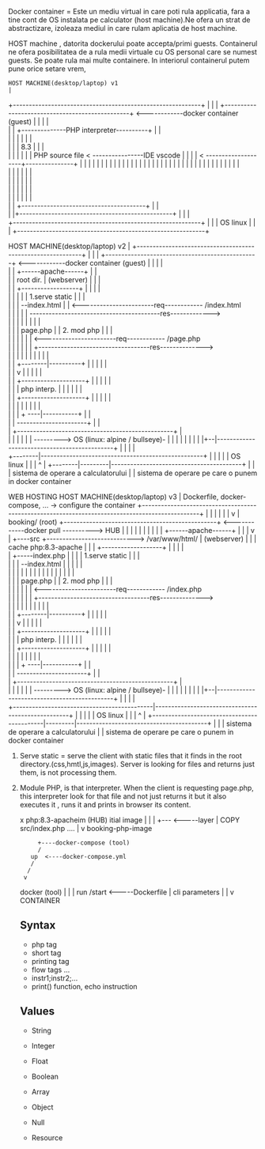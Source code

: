 
Docker container = Este un mediu virtual in care poti rula applicatia, fara a  tine cont de OS instalata pe calculator (host machine).Ne ofera un strat de abstractizare, izoleaza mediul in care rulam aplicatia de host machine.

HOST machine , datorita dockerului  poate accepta/primi guests. Containerul ne ofera posibilitatea de a rula medii virtuale cu OS personal care se numest guests. Se poate rula mai multe containere.
In interiorul containerul putem pune orice setare vrem,


    HOST MACHINE(desktop/laptop) v1
    |
+-----------------------------------------------------------+
|                                                           |
|    +------------------------------------------------+ <------------docker container    (guest)
|    |                                                |     |    
|    |    +--------------PHP interpreter----------+   |     |       
|    |    |                                       |   |     |    
|    |    |       8.3                             |   |     |    
|    |    |                                       |   |     |                   PHP source file   < ----------------IDE vscode
|    |    |                                       |   < --------------------+---------------+
|    |    |                                       |   |     |               |               |
|    |    |                                       |   |     |               |               |
|    |    |                                       |   |     |               |               |
|    |    |                                       |   |     |               |               |
|    |    |                                       |   |     |    
|    |    |                                       |   |     |    
|    |    |                                       |   |     |    
|    |    |                                       |   |     |    
|    |    |                                       |   |     |    
|    |    +---------------------------------------+   |     |      
|    |+------------------------------------------------+    |
|                                                           |                                         
+-----------------------------------------------------------+
|                                                           |
|               OS linux                                    |
|                                                           |
+-----------------------------------------------------------+










   HOST MACHINE(desktop/laptop) v2
    |
+------------------------------------------------------------+
|                                                            |
|    +------------------------------------------------+ <------------docker container    (guest)
|    |                                                 |     |    
|    |                          +------apache------+   |     |       
|    |       root dir.          | (webserver)      |   |     |    
|    |  +------------------+    |                  |   |     |    
|    |  |                   |   |  1.serve static  |   |     |                   
|    |  |  --index.html     |   |                  <-----------------------req------------  /index.html              
|    |  |                   |   | -----------------------------------------res------------->                   
|    |  |                   |   |                  |   |     |                   
|    |  |    page.php       |   |  2. mod php      |   |     |                   
|    |  |        |          |   |                  <-----------------------req------------  /page.php                  
|    |  |        |          |   |      +-----------------------------------res-------------->                
|    |  |        |          |   |      |           |   |     |                   
|    |  +--------|----------+   |      |           |   |     |    
|    |           v              |      |           |   |     |    
|    |  +--------------------+  |      |           |   |     |    
|    |  |  php interp.       |  |      |           |   |     |    
|    |  +--------------------+  |      |           |   |     |    
|    |           |              |      |           |   |     |    
|    |           |               + ----|-----------+   |     |      
|    |           ----------------------+               |     |      
|    +-------------------------------------------------+     |    
|    |                                                 |     |
|    |   --------->  OS (linux: alpine / bullseye)-    |     |
|    |   |                                             |     |
|    |+--|---------------------------------------------+     |
|        |                                                   |                                         
+--------|---------------------------------------------------+
|        |                                                   |
|        |      OS linux                                     |
|        |         ^                                         |
+--------|---------|-----------------------------------------+
         |         |
         |   sistema de operare a calculatorului
         |
         |
         sistema de operare pe care o punem in docker container









WEB HOSTING
    HOST MACHINE(desktop/laptop) v3
    |                                                                                                 Dockerfile, docker-compose, ... -> configure the container
+------------------------------------------------------------------------------------------------+          |
|                                                                                                |          |
|                                                                                                |          v
|  booking/ (root)                 +------------------------------------------------+ <------------docker pull ----------> HUB
|     |                                  |                                                 |     |          |                |
|     |                                  |                          +------apache------+   |     |          |                v
|     +----src  +----------------------------> /var/www/html/       | (webserver)      |   |     |        cache             php:8.3-apache
|           |                            |  +-------------------+   |                  |   |     |    
|           +-----index.php              |  |                   |   |  1.serve static  |   |     |                   
|                                        |  |  --index.html     |   |                  |   |     |          
|                                        |  |                   |   |                  |   |     |
|                                        |  |                   |   |                  |   |     |                   
|                                        |  |    page.php       |   |  2. mod php      |   |     |                   
|                                        |  |        |          |   |                  <-----------------------req------------  /index.php                  
|                                        |  |        |          |   |      +-----------------------------------res-------------->                
|                                        |  |        |          |   |      |           |   |     |                   
|                                        |  +--------|----------+   |      |           |   |     |    
|                                        |           v              |      |           |   |     |    
|                                        |  +--------------------+  |      |           |   |     |    
|                                        |  |  php interp.       |  |      |           |   |     |    
|                                        |  +--------------------+  |      |           |   |     |    
|                                        |           |              |      |           |   |     |    
|                                        |           |               + ----|-----------+   |     |      
|                                        |           ----------------------+               |     |      
|                                        +-------------------------------------------------+     |    
|                                        |                                                 |     |
|                                        |   --------->  OS (linux: alpine / bullseye)-    |     |
|                                        |   |                                             |     |
|                                        |+--|---------------------------------------------+     |
|                                            |                                                   |                                         
+--------------------------------------------|---------------------------------------------------+
|                                            |                                                   |
|                                            |      OS linux                                     |
|                                            |         ^                                         |
+--------------------------------------------|---------|-----------------------------------------+
                                             |         |
                                             |   sistema de operare a calculatorului
                                             |
                                             |
                                             sistema de operare pe care o punem in docker container


1. Serve static = serve the client with static files that it finds in the root directory.(css,hmtl,js,images). Server is looking for files and returns just them, is not processing them. 

2. Module PHP, is that interpreter. When the client is requesting page.php, this interpreter look for that file and not just returns it but it also executes it , runs it and prints in browser its content.



    x php:8.3-apacheim (HUB)  itial image
    |
    |
    |
    +--- <-----layer
    |           COPY src/index.php ....
    |
    v
    booking-php-image


            +----docker-compose (tool)
            /
          up  <----docker-compose.yml
          /
         /
        v
    docker (tool)
      |
      |
      |
    run /start <-----Dockerfile | cli parameters
      |
      |
      v
    CONTAINER










    ## Syntax
    - php tag <?php code ?>
    - short tag <? code ?>
    - printing tag <?= code?>
    - flow tags
      <? control: ?>
        ...
      <? endcontrol ?>
    - instr1;instr2;...
    - print() function, echo instruction




    ## Values
    * String
    * Integer
    * Float
    * Boolean

    * Array
    * Object
    * Null
    * Resource 